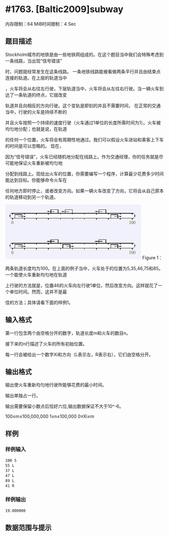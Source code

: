 # #1763. [Baltic2009]subway

内存限制：64 MiB时间限制：4 Sec

## 题目描述

Stockholm城市的地铁是由一些地铁网组成的。在这个题目当中我们会特殊考虑到一条线路，当出现&ldquo;信号错误&rdquo;

时，问题就经常发生在这条线路。 一条地铁线路能被看做两条平行并且由结束点连接的轨道。在上层的轨道当中

，火车将会从右往左行驶，下层轨道当中，火车将会从左往右行驶。当一辆火车到达了一条轨道的终点，它就改变

轨道并且向相反的方向行驶。这个变轨是即刻的并且不需要时间， 在正常的交通当中，行驶的火车是持续不断的

并且火车按照一个持续的速度行驶（火车通过1单位的长度所需时间为1）。火车被均匀地分配；也就是说，在轨道

的任何一个位置，火车将会有周期性地通过。我们可以假设火车进站和乘客上下车的时间是可以忽略的。 现在，

因为&ldquo;信号错误&rdquo;，火车已经随机地分配在线路上。作为交通经理，你的任务就是尽可能地保证火车重新被均匀地

分配到线路上。现给出火车的位置，你需要编写一个程序，计算最少花费多少时间能达到目标。你能够命令火车在

任何地方即时停止，或者改变方向。如果一辆火车改变了方向，它将会从自己原本的轨道移动到另一个轨道。

![](images/1763.jpg)  Figure 1：

两条轨道长度均为100。在上面的例子当中，火车处于的位置为5,35,46,75和85。一个能使火车重新均匀地在轨道

上行驶的方法就是，位置46的火车向左行驶1单位，然后改变方向。这样就花了一个单位时间。然而，这并不是最

佳的方法；具体请看下面的样例1。

## 输入格式

第一行包含两个由空格分开的数字，轨道长度m和火车的数目n。 

接下来的n行描述了火车的所有初始位置。

每一行会被给出一个数字Xi和方向（L表示左，R表示右），它们由空格分开。

## 输出格式

输出使火车重新均匀地行驶所能够花费的最小时间。

输出单独占一行。

输出需要保留小数点后恰好六位,输出数据保证不大于10^-6。

100&le;m&le;100,000,000 1&le;n&le;100,000 0&le;Xi&le;m 

## 样例

### 样例输入

    
    100 5
    55 L
    37 L
    47 L
    89 L
    41 R
    

### 样例输出

    
    19.000000
    
    

## 数据范围与提示
